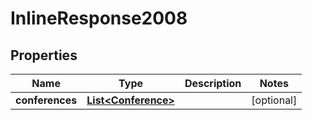 
# InlineResponse2008

## Properties
Name | Type | Description | Notes
------------ | ------------- | ------------- | -------------
**conferences** | [**List&lt;Conference&gt;**](Conference.md) |  |  [optional]



